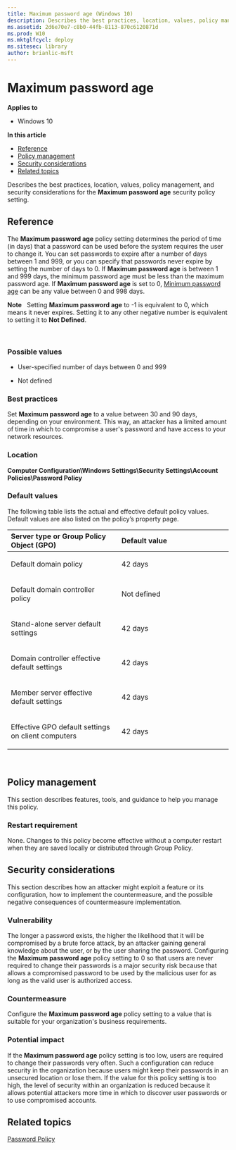 ```yaml
---
title: Maximum password age (Windows 10)
description: Describes the best practices, location, values, policy management, and security considerations for the Maximum password age security policy setting.
ms.assetid: 2d6e70e7-c8b0-44fb-8113-870c6120871d
ms.prod: W10
ms.mktglfcycl: deploy
ms.sitesec: library
author: brianlic-msft
---
```


# Maximum password age


**Applies to**

-   Windows 10

**In this article**

-   [Reference](#reference)
-   [Policy management](#policy-management)
-   [Security considerations](#security-considerations)
-   [Related topics](#related-topics)

Describes the best practices, location, values, policy management, and security considerations for the **Maximum password age** security policy setting.

## Reference


The **Maximum password age** policy setting determines the period of time (in days) that a password can be used before the system requires the user to change it. You can set passwords to expire after a number of days between 1 and 999, or you can specify that passwords never expire by setting the number of days to 0. If **Maximum password age** is between 1 and 999 days, the minimum password age must be less than the maximum password age. If **Maximum password age** is set to 0, [Minimum password age](minimum-password-age.md) can be any value between 0 and 998 days.

**Note**  
Setting **Maximum password age** to -1 is equivalent to 0, which means it never expires. Setting it to any other negative number is equivalent to setting it to **Not Defined**.

 

### Possible values

-   User-specified number of days between 0 and 999

-   Not defined

### Best practices

Set **Maximum password age** to a value between 30 and 90 days, depending on your environment. This way, an attacker has a limited amount of time in which to compromise a user's password and have access to your network resources.

### Location

**Computer Configuration\\Windows Settings\\Security Settings\\Account Policies\\Password Policy**

### Default values

The following table lists the actual and effective default policy values. Default values are also listed on the policy’s property page.

<table>
<colgroup>
<col width="50%" />
<col width="50%" />
</colgroup>
<thead>
<tr class="header">
<th align="left">Server type or Group Policy Object (GPO)</th>
<th align="left">Default value</th>
</tr>
</thead>
<tbody>
<tr class="odd">
<td align="left"><p>Default domain policy</p></td>
<td align="left"><p>42 days</p></td>
</tr>
<tr class="even">
<td align="left"><p>Default domain controller policy</p></td>
<td align="left"><p>Not defined</p></td>
</tr>
<tr class="odd">
<td align="left"><p>Stand-alone server default settings</p></td>
<td align="left"><p>42 days</p></td>
</tr>
<tr class="even">
<td align="left"><p>Domain controller effective default settings</p></td>
<td align="left"><p>42 days</p></td>
</tr>
<tr class="odd">
<td align="left"><p>Member server effective default settings</p></td>
<td align="left"><p>42 days</p></td>
</tr>
<tr class="even">
<td align="left"><p>Effective GPO default settings on client computers</p></td>
<td align="left"><p>42 days</p></td>
</tr>
</tbody>
</table>

 

## Policy management


This section describes features, tools, and guidance to help you manage this policy.

### Restart requirement

None. Changes to this policy become effective without a computer restart when they are saved locally or distributed through Group Policy.

## Security considerations


This section describes how an attacker might exploit a feature or its configuration, how to implement the countermeasure, and the possible negative consequences of countermeasure implementation.

### Vulnerability

The longer a password exists, the higher the likelihood that it will be compromised by a brute force attack, by an attacker gaining general knowledge about the user, or by the user sharing the password. Configuring the **Maximum password age** policy setting to 0 so that users are never required to change their passwords is a major security risk because that allows a compromised password to be used by the malicious user for as long as the valid user is authorized access.

### Countermeasure

Configure the **Maximum password age** policy setting to a value that is suitable for your organization's business requirements.

### Potential impact

If the **Maximum password age** policy setting is too low, users are required to change their passwords very often. Such a configuration can reduce security in the organization because users might keep their passwords in an unsecured location or lose them. If the value for this policy setting is too high, the level of security within an organization is reduced because it allows potential attackers more time in which to discover user passwords or to use compromised accounts.

## Related topics


[Password Policy](password-policy.md)

 

 





